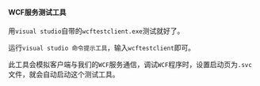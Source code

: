 #### WCF服务测试工具

用`visual studio`自带的`wcftestclient.exe`测试就好了。

运行`visual studio 命令提示工具`，输入`wcftestclient`即可。

此工具会模拟客户端与我们的`WCF`服务通信，调试`WCF`程序时，设置启动页为`.svc`文件，就会自动启动这个测试工具。